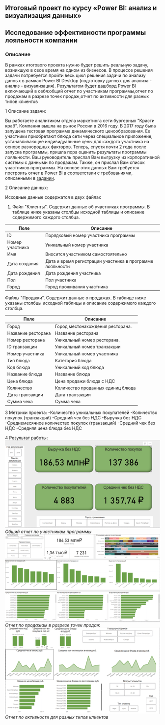 ## Итоговый проект по курсу «Power BI: анализ и визуализация данных»
## Исследование эффективности программы лояльности компании
  ### Описание
  В рамках итогового проекта нужно будет решить реальную задачу, возникшую в свое время на одном из бизнесов. В процессе решения задачи потребуется пройти весь цикл решения задачи по анализу данных в рамках Power BI Desktop (подготовку данных для анализа - анализ - визуализация). Результатом будет дашборд Power BI включающий в себя:общий отчет по участникам программы,отчет по продажам в разрезе точек продаж,отчет по активности для разных типов клиентов

1 Описание задачи:

Вы работаете аналитиком отдела маркетинга сети бургерных "Красти краб". Компания вышла на
рынок России в 2016 году. В 2017 году была запущена тестовая программа динамического
ценообразования. Ее участники приобретают блюда сети через специальное приложение,
устанавливающее индивидуальные цены для каждого участника на основе разнородных
факторов. Теперь, спустя почти 2 года после запуска программы, пришла пора оценить результаты
программы лояльности.
Ваш руководитель прислал Вам выгрузку из корпоративной системы с данными по продажам.
Также, он прислал Вам список участников программы. На основе этих данных Вам требуется
построить отчет в Power BI в соответствии с требованиями, описанными в [задании](/projects/Dashbord_PBI/Дипломное_задание_1.4.pdf). 

2 Описание данных:

Исходные данные содержатся в двух файлах
1. Файл "Клиенты". Содержит данные об участниках программы. В таблице ниже указаны
столбцы исходной таблицы и описание содержимого каждого столбца.

| Поле                  | Описание                                                       |
|-----------------------|----------------------------------------------------------------|
| ID                    | Порядковый номер участника программы                          |
| Номер участника       | Уникальный номер участника                                     |
| Имя                   | Вносится участником самостоятельно                             |
| Дата создания         | Дата и время регистрации участника в программе лояльности     |
| Дата рождения         | Дата рождения участника                                        |
| Пол                   | Пол участника                                                 |
| Город                 | Город проживания участника                                     |

Файлы "Продажи". Содержит данные о продажах. В таблице ниже указаны столбцы
исходной таблицы и описание содержимого каждого столбца.

| Поле                  | Описание                                           |
|-----------------------|----------------------------------------------------|
| Город                 | Город местонахождения ресторана.                  |
| Название ресторана    | Название ресторана                                 |
| Номер ресторана       | Уникальный номер ресторана.                        |
| ID транзакции         | Уникальный номер транзакции                        |
| Номер участника       | Уникальный номер участника                         |
| Тип блюда             | Категория блюда                                   |
| Код блюда             | Уникальный код блюда                              |
| Название блюда        | Название блюда                                    |
| Цена блюда            | Цена продажи блюда с НДС                          |
| Количество            | Количество проданных единиц блюда                 |
| Дата транзакции       | Дата транзакции                                   |
| Сумма чека           | Сумма чека                                       |

3 Метрики проекта:
-Количество уникальных покупателей
-Количество покупок (транзакций)
-Средний чек без НДС
-Выручка без НДС
-Среднемесячное количество покупок (транзакций)
-Средний чек без НДС
-Средняя цена блюда без НДС

4 Результат работы:
![Общий отчет по участникам программы](/projects/Dashbord_PBI/1.png)
*Общий отчет по участникам программы*
![Общий отчет по участникам программы](/projects/Dashbord_PBI/2.png)
*Отчет по продажам в разрезе точек продаж*
![Общий отчет по участникам программы](/projects/Dashbord_PBI/3.png)
*Отчет по активности для разных типов клиентов*
